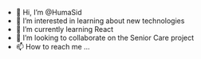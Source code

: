 - 👋 Hi, I’m @HumaSid
- 👀 I’m interested in learning about new technologies
- 🌱 I’m currently learning React
- 💞️ I’m looking to collaborate on the Senior Care project
- 📫 How to reach me ...

<!---
HumaSid/HumaSid is a ✨ special ✨ repository because its `README.md` (this file) appears on your GitHub profile.
You can click the Preview link to take a look at your changes.
--->

